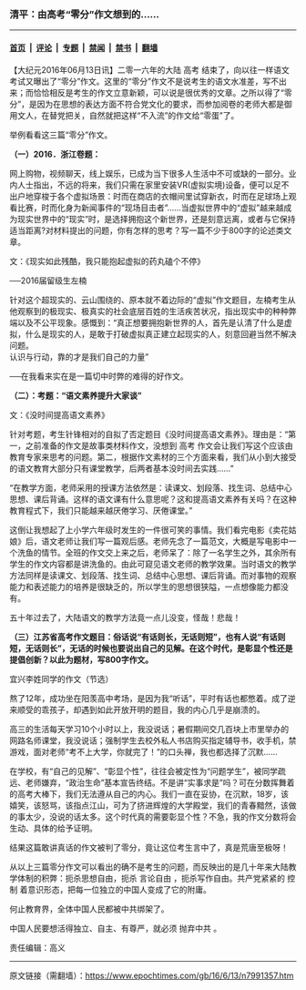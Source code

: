 ### 清平：由高考“零分”作文想到的……

---

#### [首页](../../../..?n7991357) &nbsp;|&nbsp; [评论](../../../../../epoch-comment?n7991357) &nbsp;|&nbsp; [专题](../../../../../epoch-special?n7991357) &nbsp;|&nbsp; [禁闻](../../../../../epoch-news?n7991357) &nbsp;|&nbsp; [禁书](../../../../../books?n7991357) &nbsp;|&nbsp; [翻墙](https://github.com/gfw-breaker/nogfw/blob/master/README.md?n7991357)


<div class="post_content" id="artbody" itemprop="articleBody">
 <!-- article content begin -->
 <p>
  【大纪元2016年06月13日讯】二零一六年的大陆
  <ok href="https://www.epochtimes.com/gb/tag/%E9%AB%98%E8%80%83.html">
   高考
  </ok>
  结束了，向以往一样语文考试又曝出了“零分”作文。这里的“零分”作文不是说考生的语文水准差，写不出来；而恰恰相反是考生的作文立意新颖，可以说是很优秀的文章。之所以得了“零分”，是因为在思想的表达方面不符合党文化的要求，而参加阅卷的老师大都是御用文人，在替党把关，自然就把这样“不入流”的作文给“零蛋”了。
 </p>
 <p>
  举例看看这三篇“零分”作文。
 </p>
 <p>
  <strong>
   （一）2016．浙江卷题：
  </strong>
 </p>
 <p>
  网上购物，视频聊天，线上娱乐，已成为当下很多人生活中不可或缺的一部分。业内人士指出，不远的将来，我们只需在家里安装VR(虚拟实境)设备，便可以足不出户地穿梭于各个虚拟场景：时而在商店的衣帽间里试穿新衣，时而在足球场上观看比赛，时而化身为新闻事件的“现场目击者”……当虚拟世界中的“虚拟”越来越成为现实世界中的“现实”时，是选择拥抱这个新世界，还是刻意远离，或者与它保持适当距离?对材料提出的问题，你有怎样的思考？写一篇不少于800字的论述类文章。
 </p>
 <p>
  文：《现实如此残酷，我只能抱起虚拟的药丸磕个不停》
 </p>
 <p>
  ──2016届留级生左楠
 </p>
 <p>
  针对这个超现实的、云山围绕的、原本就不着边际的“虚拟”作文题目，左楠考生从他观察到的极现实、极真实的社会底层百姓的生活疾苦状况，指出现实中的种种弊端以及不公平现象。感慨到：“真正想要拥抱新世界的人，首先是认清了什么是虚拟，什么是现实的人，是敢于打破虚拟真正建立起现实的人，刻意回避当然不解决问题。
  <br/>
  认识与行动，靠的才是我们自己的力量”
 </p>
 <p>
  ──在我看来实在是一篇切中时弊的难得的好作文。
 </p>
 <p>
  <strong>
   （二）：考题：“语文素养提升大家谈”
  </strong>
 </p>
 <p>
  文：《没时间提高语文素养》
 </p>
 <p>
  针对考题，考生针锋相对的自拟了否定题目《没时间提高语文素养》。理由是：“第一，之前准备的作文是故事类材料作文，没想到
  <ok href="https://www.epochtimes.com/gb/tag/%E9%AB%98%E8%80%83.html">
   高考
  </ok>
  作文会让我们写这个应该由教育专家来思考的问题。第二，根据作文素材的三个方面来看，我们从小到大接受的语文教育大部分只有课堂教学，后两者基本没时间去实践……”
 </p>
 <p>
  “在教学方面，老师采用的授课方法依然是：读课文、划段落、找生词、总结中心思想、课后背诵。这样的语文课有什么意思呢？这和提高语文素养有关吗？在这种教育程式下，我们只能越来越厌倦学习、厌倦课堂。”
 </p>
 <p>
  这倒让我想起了上小学六年级时发生的一件很可笑的事情。我们看完电影《卖花姑娘》后，语文老师让我们写一篇观后感。老师先念了一篇范文，大概是写电影中一个洗鱼的情节。全班的作文交上来之后，老师呆了：除了一名学生之外，其余所有学生的作文内容都是讲洗鱼的。由此可窥见语文老师的教学效果。当时语文的教学方法同样是读课文、划段落、找生词、总结中心思想、课后背诵。而对事物的观察能力和表述能力的培养是很缺乏的，所以学生的思想很狭隘，一点想像能力都没有。
 </p>
 <p>
  五十年过去了，大陆语文的教学方法竟一点儿没变，怪哉！悲哉！
 </p>
 <p>
  <strong>
   （三）江苏省高考作文题目：俗话说“有话则长，无话则短”，也有人说“有话则短，无话则长”，无话的时候也要说出自己的见解。在这个时代，是彰显个性还是提倡创新？以此为题材，写800字作文。
  </strong>
 </p>
 <p>
  宜兴李姓同学的作文（节选）
 </p>
 <p>
  熬了12年，成功坐在阳羡高中考场，是因为我“听话”，平时有话也都憋着。成了逆来顺受的乖孩子，却遇到如此开放开明的题目，我的内心几乎是崩溃的。
 </p>
 <p>
  高三的生活每天学习10个小时以上，我没说话；暑假期间交几百块上市里举办的网路名师课堂，我没说话；强制学生去校外私人书店购买指定辅导书，收手机，禁游戏，面对老师“考不上大学，你就完了！”的口头禅，我也都选择了沉默……
 </p>
 <p>
  在学校，有“自己的见解”、“彰显个性”，往往会被定性为“问题学生”，被同学疏远、老师嫌弃，“政治生命”基本宣告终结。不是讲“实事求是”吗？可在分数挥舞着的高考大棒下，我们无法遵从自己的内心。我们一直在妥协，在沉默，18岁，该嬉笑，该怒骂，该指点江山，可为了挤进辉煌的大学殿堂，我们的青春黯然，该做的事太少，没说的话太多。这个时代真的需要彰显个性？不急，我的作文分数将会生动、具体的给予证明。
 </p>
 <p>
  结果这篇敢讲真话的作文被判了零分，竟让这位考生言中了，真是荒唐至极呀！
 </p>
 <p>
  从以上三篇零分作文可以看出的确不是考生的问题，而反映出的是几十年来大陆教学体制的积弊：扼杀思想自由，扼杀
  <ok href="https://www.epochtimes.com/gb/tag/%E8%A8%80%E8%AE%BA%E8%87%AA%E7%94%B1.html">
   言论自由
  </ok>
  ，扼杀写作自由。共产党紧紧的
  <ok href="https://www.epochtimes.com/gb/tag/%E6%8E%A7%E5%88%B6.html">
   控制
  </ok>
  着意识形态，把每一位独立的中国人变成了它的附庸。
 </p>
 <p>
  何止教育界，全体中国人民都被中共绑架了。
 </p>
 <p>
  中国人民要想活得独立、自主、有尊严，就必须
  <ok href="https://www.epochtimes.com/gb/tag/%E6%8A%9B%E5%BC%83%E4%B8%AD%E5%85%B1.html">
   抛弃中共
  </ok>
  。
 </p>
 <p>
  责任编辑：高义
 </p>
 <!-- article content end -->
 <div id="below_article_ad">
 </div>
</div>


---

原文链接（需翻墙）：https://www.epochtimes.com/gb/16/6/13/n7991357.htm